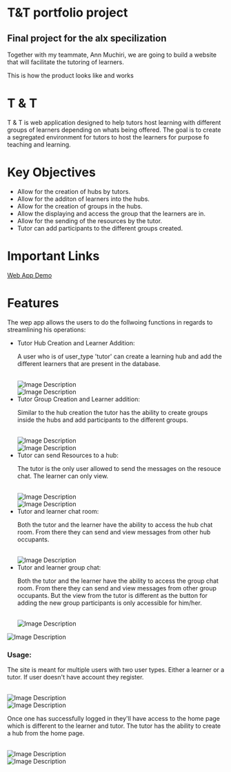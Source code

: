 <h1>T&T portfolio project</h1>
<h2>Final project for the alx specilization</h2>
<p>Together with my teammate, Ann Muchiri, we are going to build a website that will facilitate the tutoring of learners.</p>
<p>This is how the product looks like and works</p>
<h1>T & T</h1>
<p>T & T is web application designed to help tutors host learning with different groups of learners depending on whats being offered. The goal is to create a segregated environment for tutors to host the learners for purpose fo teaching and learning.</p>
<h1>Key Objectives</h1>
<ul>
	<li>Allow for the creation of hubs by tutors.</li>
	<li>Allow for the additon of learners into the hubs.</li>
	<li>Allow for the creation of groups in the hubs.</li>
	<li>Allow the displaying and access the group that the learners are in.</li>
	<li>Allow for the sending of the resources by the tutor.</li>
	<li>Tutor can add participants to the different groups created.</li>
</ul>

<h1>Important Links</h1>
<a href="https://youtu.be/AWPagfHkvAc" target="_blank">Web App Demo</a><br>

<h1>Features</h1>
<p>The wep app allows the users to do the follwoing functions in regards to streamlining his operations:</p>
<ul>
<li>Tutor Hub Creation and Learner Addition: 
<p>A user who is of user_type 'tutor' can create a learning hub and add the different learners that are present in the database.</p>
<br>
<img src="Static/images/TNT_create_hub.png" alt="Image Description"></li>
<img src="Static/images/TNT_add_learner.png" alt="Image Description"></li>

<li>Tutor Group Creation and Learner addition:
<p>Similar to the hub creation the tutor has the ability to create groups inside the hubs and add participants to the different groups.</p>
<br>
<img src="Static/images/TNT_create_group.png" alt="Image Description"></li>
<img src="Static/images/TNT_grou_add_learners.png" alt="Image Description"></li>
<li>Tutor can send Resources to a hub:
<p>The tutor is the only user allowed to send the messages on the resouce chat. The learner can only view.</p>
<br>
<img src="Static/images/TNT_hub_resource_tutor.png" alt="Image Description"></li>
<img src="Static/images/TNT_learners_resource.png" alt="Image Description"></li>
<li>Tutor and learner chat room:
<p>Both the tutor and the learner have the ability to access the hub chat room. From there they can send and view messages from other hub occupants.</p>
<br>
<img src="Static/images/TNT_hub_chat.png" alt="Image Description"></li>
<li>Tutor and learner group chat:
<p>Both the tutor and the learner have the ability to access the group chat room. From there they can send and view messages from other group occupants. But the view from the tutor is different as the button for adding the new group participants is only accessible for him/her.</p>
<br>
<img src="Static/images/TNT_groupchat_tutor.png" alt="Image Description"></li>
</ul>
<img src="Static/images/TNT_group_chat.png" alt="Image Description"></li>
</ul>

<h3>Usage:</h3>
<p>The site is meant for multiple users with two user types. Either a learner or a tutor. If user doesn't have account they register.</p>
<br>
<img src="Static/images/TNT_user_reg_2.png" alt="Image Description">
<br>
<img src="Static/images/TNT_login.png" alt="Image Description">
<br>
<p>
	Once one has successfully logged in they'll have access to the home page which is different to the learner and tutor. The tutor has the ability to create a hub from the home page.
</p>
<br>
<img src="Static/images/TNT_tutor_home.png" alt="Image Description">
<br>
<img src="Static/images/TNT_home_hub_list.png" alt="Image Description">
